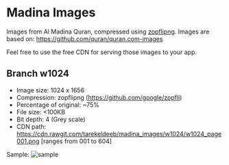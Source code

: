 # Madina Images
Images from Al Madina Quran, compressed using [zopflipng](https://github.com/google/zopfli).
Images are based on: https://github.com/quran/quran.com-images

Feel free to use the free CDN for serving those images to your app.

## Branch w1024
- Image size: 1024 x 1656
- Compression: zopflipng (https://github.com/google/zopfli)
- Percentage of original: ~75%
- File size: <100KB
- Bit depth: 4 (Grey scale)
- CDN path: https://cdn.rawgit.com/tarekeldeeb/madina_images/w1024/w1024_page001.png [ranges from 001 to 604] 

Sample:
![sample](https://cdn.rawgit.com/tarekeldeeb/madina_images/w1024/w1024_page011.png)
